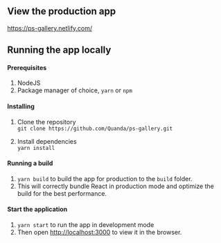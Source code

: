 ## View the production app
https://ps-gallery.netlify.com/

## Running the app locally
#### Prerequisites
1. NodeJS
2. Package manager of choice, `yarn` or `npm`

#### Installing
1. Clone the repository\
`git clone https://github.com/Quanda/ps-gallery.git`

2. Install dependencies\
`yarn install`

#### Running a build
1. `yarn build` to build the app for production to the `build` folder.
2. This will correctly bundle React in production mode and optimize the build for the best performance.

#### Start the application
1. `yarn start` to run the app in development mode
2. Then open [http://localhost:3000](http://localhost:3000) to view it in the browser.